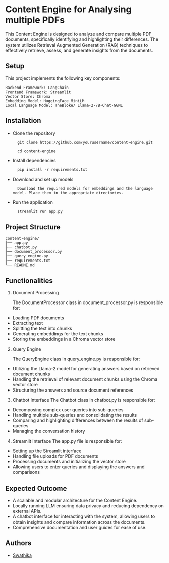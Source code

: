 
# Content Engine for Analysing multiple PDFs

This Content Engine is designed to analyze and compare multiple PDF documents, specifically identifying and highlighting their differences. The system utilizes Retrieval Augmented Generation (RAG) techniques to effectively retrieve, assess, and generate insights from the documents.


## Setup

This project implements the following key components:

    Backend Framework: LangChain
    Frontend Framework: Streamlit
    Vector Store: Chroma
    Embedding Model: HuggingFace MiniLM
    Local Language Model: TheBloke/ Llama-2-7B-Chat-GGML

## Installation


- Clone the repository

        git clone https://github.com/yourusername/content-engine.git

        cd content-engine

- Install dependencies

        pip install -r requirements.txt

- Download and set up models

        Download the required models for embeddings and the language model. Place them in the appropriate directories.

- Run the application

        streamlit run app.py

## Project Structure


    content-engine/
    ├── app.py                    
    ├── chatbot.py              
    ├── document_processor.py     
    ├── query_engine.py          
    ├── requirements.txt         
    └── README.md                 
## Functionalities

1. Document Processing
    
    The DocumentProcessor class in document_processor.py is responsible for:

- Loading PDF documents
- Extracting text
- Splitting the text into chunks
- Generating embeddings for the text chunks
- Storing the embeddings in a Chroma vector store

2. Query Engine
    
    The QueryEngine class in query_engine.py is responsible for:

- Utilizing the Llama-2 model for generating answers based on retrieved document chunks
- Handling the retrieval of relevant document chunks using the Chroma vector store
- Structuring the answers and source document references


3. Chatbot Interface
    The Chatbot class in chatbot.py is responsible for:

- Decomposing complex user queries into sub-queries
- Handling multiple sub-queries and consolidating the results
- Comparing and highlighting differences between the results of sub-queries
- Managing the conversation history

4. Streamlit Interface
    The app.py file is responsible for:

- Setting up the Streamlit interface
- Handling file uploads for PDF documents
- Processing documents and initializing the vector store
- Allowing users to enter queries and displaying the answers and comparisons

## Expected Outcome


- A scalable and modular architecture for the Content Engine.
- Locally running LLM ensuring data privacy and reducing dependency on external APIs.
- A chatbot interface for interacting with the system, allowing users to obtain insights and compare information across the documents.
- Comprehensive documentation and user guides for ease of use.

## Authors

- [Swathika](https://github.com/DSwathika)

